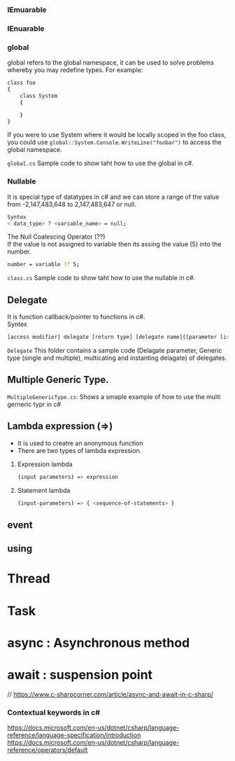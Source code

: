 ### IEmuarable

### IEnuarable

### global

global refers to the global namespace, it can be used to solve problems whereby you may redefine types. For example:
```sh
class foo
{
    class System
    {

    }
}
```
If you were to use System where it would be locally scoped in the foo class, you could use 
`global::System.Console.WriteLine("foobar")` to access the global namespace.

`global.cs` Sample code to show taht how to use the global in c#.  

### Nullable

It is special type of  datatypes in c# and we can store a range of the value from -2,147,483,648 to 2,147,483,647 or null.  
```sh
Syntex
< data_type> ? <variable_name> = null;
```

The Null Coalescing Operator (??)  
If the value is not assigned to variable then its assing the value (5) into the number.  
```sh
number = variable ?? 5;
```
`class.cs` Sample code to show taht how to use the nullable in c#.  

## Delegate 
It is function callback/pointer to functions in c#.  
Syntex  
```sh
[access modifier] delegate [return type] [delegate name]([parameter list])
```
`Delegate` This folder contains a sample code (Delagate parameter, Generic type (single and multiple), multicating and instanting delagate) of delegates.

## Multiple Generic Type.
`MultipleGenericType.cs`: Shows a smaple example of how to use the multi gerneric typr in c#  

## Lambda expression (=>)
- It is used to creatre an anonymous function
- There are two types of lambda expression.
1. Expression lambda
    ```sh
    (input parameters) => expression
    ```
2. Statement lambda
    ```sh
    (input-parameters) => { <sequence-of-statements> }
    ```

## event

## using

# Thread

# Task

# async : Asynchronous method
# await : suspension point
// https://www.c-sharpcorner.com/article/async-and-await-in-c-sharp/

### Contextual keywords in c#


https://docs.microsoft.com/en-us/dotnet/csharp/language-reference/language-specification/introduction
https://docs.microsoft.com/en-us/dotnet/csharp/language-reference/operators/default

